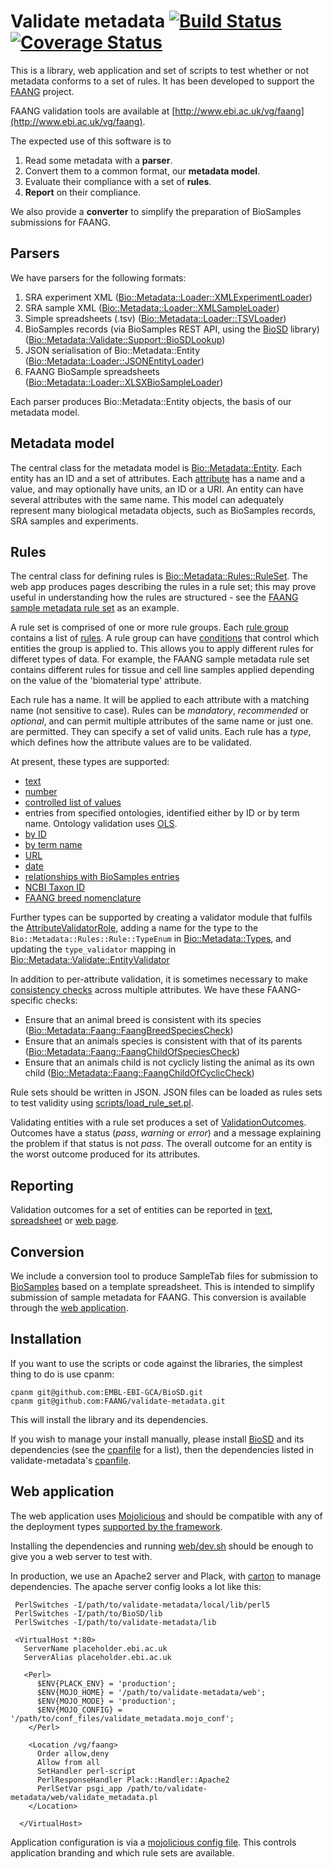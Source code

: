 # Validate metadata [![Build Status](https://travis-ci.org/FAANG/validate-metadata.svg?branch=master)](https://travis-ci.org/FAANG/validate-metadata) [![Coverage Status](https://coveralls.io/repos/github/FAANG/validate/badge.svg?branch=master)](https://coveralls.io/github/FAANG/validate?branch=master)

This is a library, web application and set of scripts to test whether or not metadata conforms to a set of rules. It has been developed to support the [FAANG](http://www.faang.org/) project. 

FAANG validation tools are available at [http://www.ebi.ac.uk/vg/faang](http://www.ebi.ac.uk/vg/faang).

The expected use of this software is to

 1. Read some metadata with a **parser**.
 2. Convert them to a common format, our **metadata model**.
 3. Evaluate their compliance with a set of **rules**.
 4. **Report** on their compliance. 

We also provide a **converter** to simplify the preparation of BioSamples submissions for FAANG. 

## Parsers

We have parsers for the following formats: 

  1. SRA experiment XML ([Bio::Metadata::Loader::XMLExperimentLoader](https://github.com/FAANG/validate-metadata/blob/master/lib/Bio/Metadata/Loader/XMLExperimentLoader.pm))
  2. SRA sample XML ([Bio::Metadata::Loader::XMLSampleLoader](https://github.com/FAANG/validate-metadata/blob/master/lib/Bio/Metadata/Loader/XMLSampleLoader.pm))
  3. Simple spreadsheets (.tsv) ([Bio::Metadata::Loader::TSVLoader](https://github.com/FAANG/validate-metadata/blob/master/lib/Bio/Metadata/Loader/TSVLoader.pm))
  4. BioSamples records (via BioSamples REST API, using the [BioSD](https://github.com/EMBL-EBI-GCA/BioSD) library) ([Bio::Metadata::Validate::Support::BioSDLookup](https://github.com/FAANG/validate-metadata/blob/master/lib/Bio/Metadata/Validate/Support/BioSDLookup.p]))
  5. JSON serialisation of Bio::Metadata::Entity ([Bio::Metadata::Loader::JSONEntityLoader](https://github.com/FAANG/validate-metadata/blob/master/lib/Bio/Metadata/Loader/JSONEntityLoader.pm))
  6. FAANG BioSample spreadsheets ([Bio::Metadata::Loader::XLSXBioSampleLoader](https://github.com/FAANG/validate-metadata/blob/master/lib/Bio/Metadata/Loader/XLSXBioSampleLoader.pm))

Each parser produces  Bio::Metadata::Entity objects, the basis of our metadata model.

## Metadata model

The central class for the metadata model is [Bio::Metadata::Entity](https://github.com/FAANG/validate-metadata/blob/master/lib/Bio/Metadata/Entity.pm). Each entity has an ID and a set of attributes. Each [attribute](https://github.com/FAANG/validate-metadata/blob/master/lib/Bio/Metadata/Attribute.pm) has a name and a value, and may optionally have units, an ID or a URI. An entity can have several attributes with the same name. This model can adequately represent many biological metadata objects, such  as BioSamples records, SRA samples and experiments.

## Rules

The central class for defining rules is [Bio::Metadata::Rules::RuleSet](https://github.com/FAANG/validate-metadata/blob/master/lib/Bio/Metadata/Rules/RuleSet.pm). The web app produces pages describing the rules in a rule set; this may prove useful in understanding how the rules are structured - see the [FAANG sample metadata rule set](http://www.ebi.ac.uk/vg/faang/rule_sets/FAANG%20Samples) as an example.

A rule set is comprised of one or more rule groups. Each [rule group](https://github.com/FAANG/validate-metadata/blob/master/lib/Bio/Metadata/Rules/RuleGroup.pm) contains a list of [rules](https://github.com/FAANG/validate-metadata/blob/master/lib/Bio/Metadata/Rules/Rule.pm). A rule group can have [conditions](https://github.com/FAANG/validate-metadata/blob/master/lib/Bio/Metadata/Rules/Condition.pm) that control which entities the group is applied to. This allows you to apply different rules for differet types of data. For example, the FAANG sample metadata rule set contains different rules for tissue and cell line samples applied depending on the value of the 'biomaterial type' attribute.

Each rule has a name. It will be applied to each attribute with a matching name (not sensitive to case). Rules can be *mandatory*, *recommended* or *optional*, and can permit multiple attributes of the same name or just one. are permitted. They can specify a set of valid units. Each rule has a *type*, which defines how the attribute values are to be validated.

At present, these types are supported:

 * [text](https://github.com/FAANG/validate-metadata/blob/master/lib/Bio/Metadata/Validate/TextAttributeValidator.pm) 
 * [number](https://github.com/FAANG/validate-metadata/blob/master/lib/Bio/Metadata/Validate/NumberAttributeValidator.pm)
 * [controlled list of values](https://github.com/FAANG/validate-metadata/blob/master/lib/Bio/Metadata/Validate/EnumAttributeValidator.pm)
 * entries from specified ontologies, identified either by ID or by term name. Ontology validation uses [OLS](http://www.ebi.ac.uk/ols). 
  * [by ID](https://github.com/FAANG/validate-metadata/blob/master/lib/Bio/Metadata/Validate/OntologyIdAttributeValidator.pm) 
  * [by term name](https://github.com/FAANG/validate-metadata/blob/master/lib/Bio/Metadata/Validate/OntologyTextAttributeValidator.pm)
 * [URL](https://github.com/FAANG/validate-metadata/blob/master/lib/Bio/Metadata/Validate/UriValueAttributeValidator.pm)
 * [date](https://github.com/FAANG/validate-metadata/blob/master/lib/Bio/Metadata/Validate/DateAttributeValidator.pm)
 * [relationships with BioSamples entries](https://github.com/FAANG/validate-metadata/blob/master/lib/Bio/Metadata/Validate/RelationshipValidator.pm)
 * [NCBI Taxon ID](https://github.com/FAANG/validate-metadata/blob/master/lib/Bio/Metadata/Validate/NcbiTaxonomyValidator.pm)
 * [FAANG breed nomenclature](https://github.com/FAANG/validate-metadata/blob/master/lib/Bio/Metadata/Validate/FaangBreedValidator.pm)

Further types can be supported by creating a validator module that fulfils the [AttributeValidatorRole](https://github.com/FAANG/validate-metadata/blob/master/lib/Bio/Metadata/Validate/AttributeValidatorRole.pm), adding a name for the type to the `Bio::Metadata::Rules::Rule::TypeEnum` in [Bio::Metadata::Types](https://github.com/FAANG/validate-metadata/blob/master/lib/Bio/Metadata/Types.pm), and updating the `type_validator` mapping in [Bio::Metadata::Validate::EntityValidator](https://github.com/FAANG/validate-metadata/blob/master/lib/Bio/Metadata/Validate/EntityValidator.pm)

In addition to per-attribute validation, it is sometimes necessary to make [consistency checks](https://github.com/FAANG/validate-metadata/blob/master/lib/Bio/Metadata/Consistency/ConsistencyCheckRole.pm) across multiple attributes. We have these FAANG-specific checks:

 * Ensure that an animal breed is consistent with its species ([Bio::Metadata::Faang::FaangBreedSpeciesCheck](https://github.com/FAANG/validate-metadata/blob/master/lib/Bio/Metadata/Faang/FaangBreedSpeciesCheck.pm))
 * Ensure that an animals species is consistent with that of its parents ([Bio::Metadata::Faang::FaangChildOfSpeciesCheck](https://github.com/FAANG/validate-metadata/blob/master/lib/Bio/Metadata/Faang/FaangChildOfSpeciesCheck.pm))
 * Ensure that an animals child is not cyclicly listing the animal as its own child ([Bio::Metadata::Faang::FaangChildOfCyclicCheck](https://github.com/FAANG/validate-metadata/blob/master/lib/Bio/Metadata/Faang/FaangChildOfCyclicCheck.pm))

Rule sets should be written in JSON. JSON files can be loaded as rules sets to test validity using [scripts/load\_rule\_set.pl](https://github.com/FAANG/validate-metadata/blob/master/scripts/load_rule_set.pl). 

Validating entities with a rule set produces a set of [ValidationOutcomes](https://github.com/FAANG/validate-metadata/blob/master/lib/Bio/Metadata/Validate/ValidationOutcome.pm). Outcomes have a status (*pass*, *warning* or *error*) and a message explaining the problem if that status is not *pass*. The overall outcome for an entity is the worst outcome produced for its attributes.

## Reporting

Validation outcomes for a set of entities can be reported in [text](https://github.com/FAANG/validate-metadata/blob/master/lib/Bio/Metadata/Reporter/TextReporter.pm),  [spreadsheet](https://github.com/FAANG/validate-metadata/blob/master/lib/Bio/Metadata/Reporter/ExcelReporter.pm) or [web page](https://github.com/FAANG/validate-metadata/blob/master/web/validate_metadata.pl).

## Conversion

We include  a conversion tool to produce SampleTab files for submission to [BioSamples](http://www.ebi.ac.uk/biosamples) based on a template spreadsheet. This is intended to simplify submission of sample metadata for FAANG. This conversion is available through the [web application](http://www.ebi.ac.uk/vg/faang/convert/).

## Installation

If you want to use the scripts or code against the libraries, the simplest thing to do is use cpanm:

    cpanm git@github.com:EMBL-EBI-GCA/BioSD.git
    cpanm git@github.com:FAANG/validate-metadata.git

This will install the library and its dependencies.

If you wish to manage your install manually, please install [BioSD](https://github.com/EMBL-EBI-GCA/BioSD) and its dependencies (see the [cpanfile](https://github.com/EMBL-EBI-GCA/BioSD/blob/master/cpanfile) for a list), then the dependencies listed in validate-metadata's [cpanfile](https://github.com/EMBL-EBI-GCA/BioSD/blob/master/cpanfile).

## Web application

The web application uses [Mojolicious](http://mojolicious.org/)  and should be compatible with any of the deployment types [supported by the framework](http://mojolicious.org/perldoc/Mojolicious/Guides/Cookbook#DEPLOYMENT). 

Installing the dependencies and running [web/dev.sh](https://github.com/FAANG/validate-metadata/blob/master/web/dev.sh) should be enough to give you a web server to test with.

In production, we use an Apache2 server and Plack, with  [carton](http://search.cpan.org/~miyagawa/Carton-v1.0.28/lib/Carton.pm) to manage dependencies. The apache server config looks a lot like this: 


     PerlSwitches -I/path/to/validate-metadata/local/lib/perl5
     PerlSwitches -I/path/to/BioSD/lib
     PerlSwitches -I/path/to/validate-metadata/lib
     
     <VirtualHost *:80>
       ServerName placeholder.ebi.ac.uk
       ServerAlias placeholder.ebi.ac.uk
     
       <Perl>
          $ENV{PLACK_ENV} = 'production';
          $ENV{MOJO_HOME} = '/path/to/validate-metadata/web';
          $ENV{MOJO_MODE} = 'production';
          $ENV{MOJO_CONFIG} = '/path/to/conf_files/validate_metadata.mojo_conf';
        </Perl>
    
        <Location /vg/faang>
          Order allow,deny
          Allow from all
          SetHandler perl-script
          PerlResponseHandler Plack::Handler::Apache2
          PerlSetVar psgi_app /path/to/validate-metadata/web/validate_metadata.pl
        </Location>
      
      </VirtualHost>

Application configuration is via a [mojolicious config file](https://github.com/FAANG/validate-metadata/blob/master/web/validate_metadata.conf). This controls application branding and which rule sets are available.








